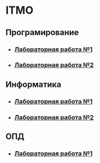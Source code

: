 # ITMO
<h2>Програмирование</h2>
<ul>
    <li><h3><a href = "https://github.com/IXITMANI/ITMO/tree/Proga_Lab1">Лабораторная работа №1</a></h3></li>
    <li><h3><a href = "https://github.com/IXITMANI/ITMO/tree/Proga_lab2">Лабораторная работа №2</a></h3></li>
</ul>
<h2>Информатика</h2>
<ul>
    <li><h3><a href = "https://github.com/IXITMANI/ITMO/tree/INF_1">Лабораторная работа №1</a></h3></li>
    <li><h3><a href = "https://github.com/IXITMANI/ITMO/tree/Inf_2">Лабораторная работа №2</a></h3></li>
</ul>
<h2>ОПД</h2>
<ul>
    <li><h3><a href = "https://github.com/IXITMANI/ITMO/tree/Opd_lab1">Лабораторная работа №1</a></h3></li>
</ul>

